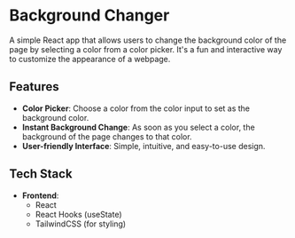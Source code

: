 # Background Changer

A simple React app that allows users to change the background color of the page by selecting a color from a color picker. It's a fun and interactive way to customize the appearance of a webpage.

## Features

- **Color Picker**: Choose a color from the color input to set as the background color.
- **Instant Background Change**: As soon as you select a color, the background of the page changes to that color.
- **User-friendly Interface**: Simple, intuitive, and easy-to-use design.

## Tech Stack

- **Frontend**: 
  - React
  - React Hooks (useState)
  - TailwindCSS (for styling)
